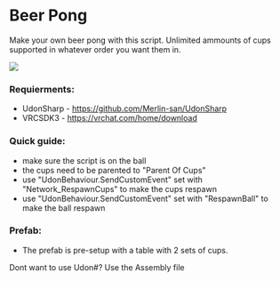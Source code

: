 # Beer Pong

Make your own beer pong with this script. Unlimited ammounts of cups supported in whatever order you want them in.

![](https://github.com/ChildoftheBeast/Udon/blob/master/Games/Beerpong/beer%20pong.png)

### Requierments:
- UdonSharp - https://github.com/Merlin-san/UdonSharp
- VRCSDK3 - https://vrchat.com/home/download

### Quick guide:
- make sure the script is on the ball
- the cups need to be parented to "Parent Of Cups"
- use "UdonBehaviour.SendCustomEvent" set with "Network_RespawnCups" to make the cups respawn
- use "UdonBehaviour.SendCustomEvent" set with "RespawnBall" to make the ball respawn

### Prefab:
- The prefab is pre-setup with a table with 2 sets of cups.


Dont want to use Udon#? Use the Assembly file

